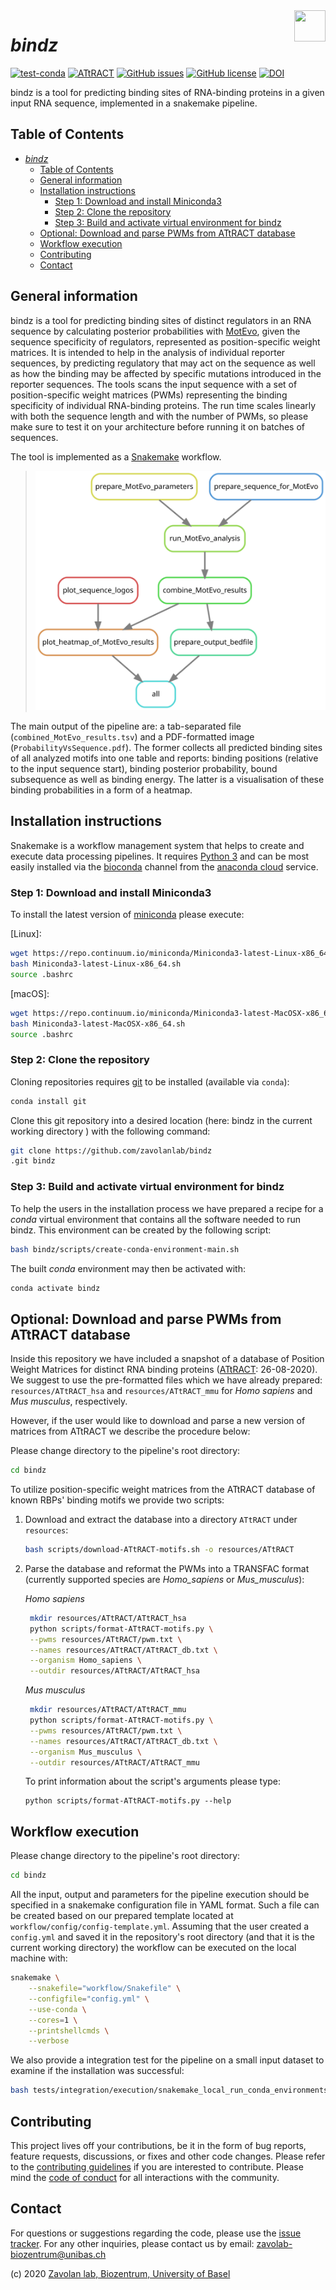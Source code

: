 <img align="right" width="50" height="50" src="images/logo.128px.png">

# _bindz_

[![test-conda](https://github.com/zavolanlab/bindz/workflows/test-conda/badge.svg?branch=dev)](https://github.com/zavolanlab/bindz/actions?query=workflow%3Atest-conda)
[![ATtRACT](https://github.com/zavolanlab/bindz/workflows/ATtRACT/badge.svg?branch=dev)](https://github.com/zavolanlab/bindz/actions?query=workflow%3AATtRACT)
[![GitHub issues](https://img.shields.io/github/issues/zavolanlab/bindz)](https://github.com/zavolanlab/bindz/issues)
[![GitHub license](https://img.shields.io/github/license/zavolanlab/bindz)](https://github.com/zavolanlab/bindz/blob/dev/LICENSE)
[![DOI](https://zenodo.org/badge/DOI/10.5281/zenodo.4063595.svg)](https://doi.org/10.5281/zenodo.4063595)

bindz is a tool for predicting binding sites of RNA-binding proteins in a given input RNA sequence, implemented in a snakemake pipeline.

## Table of Contents

- [_bindz_](#bindz)
  - [Table of Contents](#table-of-contents)
  - [General information](#general-information)
  - [Installation instructions](#installation-instructions)
    - [Step 1: Download and install Miniconda3](#step-1-download-and-install-miniconda3)
    - [Step 2: Clone the repository](#step-2-clone-the-repository)
    - [Step 3: Build and activate virtual environment for bindz](#step-3-build-and-activate-virtual-environment-for-bindz)
  - [Optional: Download and parse PWMs from ATtRACT database](#optional-download-and-parse-pwms-from-attract-database)
  - [Workflow execution](#workflow-execution)
  - [Contributing](#contributing)
  - [Contact](#contact)

## General information

bindz is a tool for predicting binding sites of distinct regulators in an RNA sequence by calculating posterior probabilities with [MotEvo], given the sequence specificity of regulators, represented as position-specific weight matrices. It is intended to help in the analysis of individual reporter sequences, by predicting regulatory that may act on the sequence as well as how the binding may be affected by specific mutations introduced in the reporter sequences. The tools scans the input sequence with a set of position-specific weight matrices (PWMs) representing the binding specificity of individual RNA-binding proteins. The run time scales linearly with both the sequence length and with the number of PWMs, so please make sure to test it on your architecture before running it on batches of sequences.

The tool is implemented as a [Snakemake] workflow.

> ![rule_graph][rule-graph]

The main output of the pipeline are: a tab-separated file (`combined_MotEvo_results.tsv`) and a PDF-formatted image (`ProbabilityVsSequence.pdf`). The former collects all predicted binding sites of all analyzed motifs into one table and reports: binding positions (relative to the input sequence start), binding posterior probability, bound subsequence as well as binding energy. The latter is a visualisation of these binding probabilities in a form of a heatmap.

## Installation instructions

Snakemake is a workflow management system that helps to create and execute data processing pipelines. It requires [Python 3] and can be most easily installed via the [bioconda] channel from the [anaconda cloud] service.

### Step 1: Download and install Miniconda3

To install the latest version of [miniconda] please execute:  

[Linux]:

```bash
wget https://repo.continuum.io/miniconda/Miniconda3-latest-Linux-x86_64.sh
bash Miniconda3-latest-Linux-x86_64.sh
source .bashrc
```

[macOS]:

```bash
wget https://repo.continuum.io/miniconda/Miniconda3-latest-MacOSX-x86_64.sh
bash Miniconda3-latest-MacOSX-x86_64.sh
source .bashrc
```

### Step 2: Clone the repository

Cloning repositories requires [git] to be installed (available via `conda`): 

```bash
conda install git
```

Clone this git repository into a desired location (here: bindz in the current working directory ) with the following command:

```bash
git clone https://github.com/zavolanlab/bindz
.git bindz
```

### Step 3: Build and activate virtual environment for bindz

To help the users in the installation process we have prepared a recipe for a *conda* virtual environment that contains all the software needed to run bindz. This environment can be created by the following script:

```bash
bash bindz/scripts/create-conda-environment-main.sh
```

The built *conda* environment may then be activated with:

```bash
conda activate bindz
```

## Optional: Download and parse PWMs from ATtRACT database

Inside this repository we have included a snapshot of a database of Position Weight Matrices for distinct RNA binding proteins ([ATtRACT]: 26-08-2020). We suggest to use the pre-formatted files which we have already prepared: `resources/ATtRACT_hsa` and `resources/ATtRACT_mmu` for *Homo sapiens* and *Mus musculus*, respectively.

However, if the user would like to download and parse a new version of matrices from ATtRACT we describe the procedure below:

Please change directory to the pipeline's root directory:

```bash
cd bindz
```

To utilize position-specific weight matrices from the ATtRACT database of known RBPs' binding motifs we provide two scripts:

1. Download and extract the database into a directory `ATtRACT` under `resources`:
   ```bash
   bash scripts/download-ATtRACT-motifs.sh -o resources/ATtRACT
   ```
2. Parse the database and reformat the PWMs into a TRANSFAC format (currently supported species are *Homo_sapiens* or *Mus_musculus*):
   
   *Homo sapiens*
   ```bash
    mkdir resources/ATtRACT/ATtRACT_hsa
    python scripts/format-ATtRACT-motifs.py \
    --pwms resources/ATtRACT/pwm.txt \
    --names resources/ATtRACT/ATtRACT_db.txt \
    --organism Homo_sapiens \
    --outdir resources/ATtRACT/ATtRACT_hsa
   ```

   *Mus musculus*
   ```bash
    mkdir resources/ATtRACT/ATtRACT_mmu
    python scripts/format-ATtRACT-motifs.py \
    --pwms resources/ATtRACT/pwm.txt \
    --names resources/ATtRACT/ATtRACT_db.txt \
    --organism Mus_musculus \
    --outdir resources/ATtRACT/ATtRACT_mmu
   ```

    To print information about the script's arguments please type:

    ```
    python scripts/format-ATtRACT-motifs.py --help
    ```

## Workflow execution

Please change directory to the pipeline's root directory:

```bash
cd bindz
```

All the input, output and parameters for the pipeline execution should be specified in a snakemake configuration file in YAML format. Such a file can be created based on our prepared template located at `workflow/config/config-template.yml`. Assuming that the user created a `config.yml` and saved it in the repository's root directory (and that it is the current working directory) the workflow can be executed on the local machine with:

```bash
snakemake \
    --snakefile="workflow/Snakefile" \
    --configfile="config.yml" \
    --use-conda \
    --cores=1 \
    --printshellcmds \
    --verbose
```

We also provide a integration test for the pipeline on a small input dataset to examine if the installation was successful:

```bash
bash tests/integration/execution/snakemake_local_run_conda_environments.sh
```

## Contributing

This project lives off your contributions, be it in the form of bug reports,
feature requests, discussions, or fixes and other code changes. Please refer
to the [contributing guidelines](CONTRIBUTING.md) if you are interested to
contribute. Please mind the [code of conduct](CODE_OF_CONDUCT.md) for all
interactions with the community.

## Contact

For questions or suggestions regarding the code, please use the
[issue tracker][res-issue-tracker]. For any other inquiries, please contact us
by email: <zavolab-biozentrum@unibas.ch>

(c) 2020 [Zavolan lab, Biozentrum, University of Basel][res-zavolab]

[MotEvo]: https://academic.oup.com/bioinformatics/article/28/4/487/212418
[Snakemake]: https://snakemake.readthedocs.io/en/stable/
[rule-graph]: images/rulegraph.svg
[Python 3]: https://www.python.org/download/releases/3.0/
[bioconda]: https://bioconda.github.io/
[anaconda cloud]: https://anaconda.org/
[miniconda]: https://docs.conda.io/en/latest/miniconda.html
[git]: https://git-scm.com/
[ATtRACT]: https://attract.cnic.es/index
[res-issue-tracker]: <https://github.com/zavolanlab/bindz/issues>
[res-zavolab]: <https://zavolan.biozentrum.unibas.ch/>
